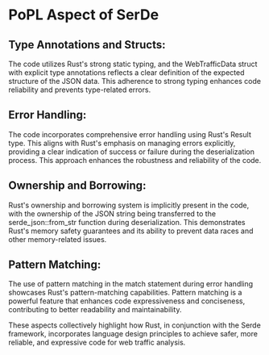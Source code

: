 # PoPL Aspect of SerDe

## Type Annotations and Structs:
The code utilizes Rust's strong static typing, and the WebTrafficData struct with explicit type annotations reflects a clear definition of the expected structure of the JSON data. This adherence to strong typing enhances code reliability and prevents type-related errors.

## Error Handling:
The code incorporates comprehensive error handling using Rust's Result type. This aligns with Rust's emphasis on managing errors explicitly, providing a clear indication of success or failure during the deserialization process. This approach enhances the robustness and reliability of the code.


## Ownership and Borrowing:
Rust's ownership and borrowing system is implicitly present in the code, with the ownership of the JSON string being transferred to the serde_json::from_str function during deserialization. This demonstrates Rust's memory safety guarantees and its ability to prevent data races and other memory-related issues.

## Pattern Matching:
The use of pattern matching in the match statement during error handling showcases Rust's pattern-matching capabilities. Pattern matching is a powerful feature that enhances code expressiveness and conciseness, contributing to better readability and maintainability.

These aspects collectively highlight how Rust, in conjunction with the Serde framework, incorporates language design principles to achieve safer, more reliable, and expressive code for web traffic analysis.
